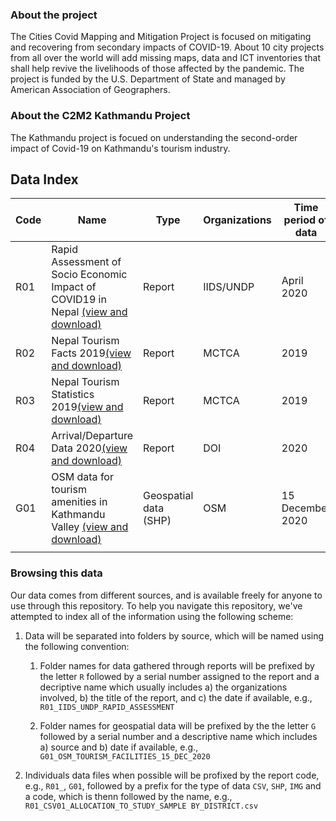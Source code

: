 
### About the project

The Cities Covid Mapping and Mitigation Project is  focused on mitigating and recovering from secondary impacts of COVID-19. About 10 city projects from all over the world will add missing maps, data and ICT inventories that shall help revive the livelihoods of those affected by the pandemic. The project is funded by the U.S. Department of State and managed by American Association of Geographers.

### About the C2M2 Kathmandu Project

The Kathmandu project is focued on understanding the second-order impact of Covid-19 on Kathmandu's tourism industry.

## Data Index

| Code | Name                                                                                                                                                                                                  | Type                  | Organizations | Time period of data | Notes                                                                                                                                                                                                                                |
|------|-------------------------------------------------------------------------------------------------------------------------------------------------------------------------------------------------------|-----------------------|---------------|---------------------|--------------------------------------------------------------------------------------------------------------------------------------------------------------------------------------------------------------------------------------|
| R01  | Rapid Assessment of Socio Economic Impact of COVID19 in Nepal [(view and download)](https://github.com/c2m2-asia/kathmandu-hub-data/tree/main/reports/R01_IIDS_UNDP_RAPID_ASSESSMENT_APR_2020/tables) | Report                | IIDS/UNDP     | April 2020          |                                                                                     
R02 | Nepal Tourism Facts 2019[(view and download)](https://github.com/c2m2-asia/kathmandu-hub-data/tree/main/reports/R02_MCTCA_NEPAL_TOURISM_FACTS_2019/tables) | Report | MCTCA | 2019 |                                                                       
R03 | Nepal Tourism Statistics 2019[(view and download)](https://github.com/c2m2-asia/kathmandu-hub-data/tree/main/reports/R03_MCTCA_NEPAL_TOURISM_STATISTICS_2019/tables) | Report | MCTCA | 2019 |
R04 | Arrival/Departure Data 2020[(view and download)](https://github.com/c2m2-asia/kathmandu-hub-data/tree/main/reports/R04_DOI_ARRIVAL_DEPARTURE_2020/tables) | Report | DOI | 2020 |                                                                       
| G01  | OSM data for tourism amenities in Kathmandu Valley [(view and download)](https://github.com/c2m2-asia/kathmandu-hub-data/tree/main/shapefiles/G01_OSM_TOURISM_FACILITIES_15_DEC_2020)                | Geospatial data (SHP) | OSM           | 15 December 2020    | Generated interactive maps for [hotels](https://arogyakoirala.carto.com/builder/0ed3253e-0943-4296-8192-a445dc071599/embed) and [tour operators](https://arogyakoirala.carto.com/builder/e43ce6f0-f930-4a9a-989f-1c9b972e2358/embed) |
|      |                                                                                                                                                                                                      |                       |               |                     |                                                                                                                                                                                                                                      


### Browsing this data

Our data comes from different sources, and is available freely for anyone to use through this repository. To help you navigate this repository, we've attempted to index all of the information using the following scheme:

1. Data will be separated into folders by source, which will be named using the following convention:

    1. Folder names for data gathered through reports will be prefixed by the letter `R` followed by a serial number assigned to the report and a decriptive name which usually includes a) the organizations involved, b) the title of the report, and c) the date if available, e.g., `R01_IIDS_UNDP_RAPID_ASSESSMENT`

    2. Folder names for geospatial data will be prefixed by the the letter `G` followed by a serial number and a descriptive name which includes a) source and b) date if available, e.g., `G01_OSM_TOURISM_FACILITIES_15_DEC_2020`

2. Individuals data files when possible will be profixed by the report code, e.g., `R01_`, `G01`, followed by a prefix for the type of data `CSV`, `SHP`, `IMG` and a code, which is thenn followed by the name, e.g., `R01_CSV01_ALLOCATION_TO_STUDY_SAMPLE BY_DISTRICT.csv`
